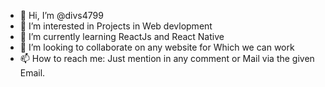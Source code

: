 - 👋 Hi, I’m @divs4799
- 👀 I’m interested in Projects in Web devlopment
- 🌱 I’m currently learning ReactJs and React Native
- 💞️ I’m looking to collaborate on any website for Which we can work
- 📫 How to reach me: Just mention in any comment or Mail via the given Email.

<!---
divs4799/divs4799 is a ✨ special ✨ repository because its `README.md` (this file) appears on your GitHub profile.
You can click the Preview link to take a look at your changes.
--->
